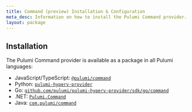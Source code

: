 ```yaml
---
title: Command (preview) Installation & Configuration
meta_desc: Information on how to install the Pulumi Command provider.
layout: package
---
```


## Installation

The Pulumi Command provider is available as a package in all Pulumi languages:

* JavaScript/TypeScript: [`@pulumi/command`](https://www.npmjs.com/package/@pulumi/command)
* Python: [`pulumi-hyperv-provider`](https://pypi.org/project/pulumi-hyperv-provider/)
* Go: [`github.com/pulumi/pulumi-hyperv-provider/sdk/go/command`](https://pkg.go.dev/github.com/pulumi/pulumi-hyperv-provider/sdk)
* .NET: [`Pulumi.Command`](https://www.nuget.org/packages/Pulumi.Command)
* Java: [`com.pulumi/command`](https://central.sonatype.com/artifact/com.pulumi/command)
